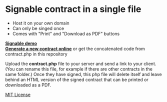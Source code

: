 # Signable contract in a single file

- Host it on your own domain
- Can only be singed once
- Comes with "Print" and "Download as PDF" buttons

**[Signable demo](http://vileworks.com/contract/demo.php)** <br>
**[Generate a new contract online](http://vileworks.com/contract/generator/)** or get the concatenated code from contract.php in this repository 

Upload the **contract.php** file to your server and send a link to your client. 
(You can rename this file, for example if there are other contracts in the same folder.)
Once they have signed, this php file will delete itself 
and leave behind an HTML version of the signed contract 
that can be printed or downloaded as a PDF.

[MIT License](http://www.opensource.org/licenses/mit-license.php)
